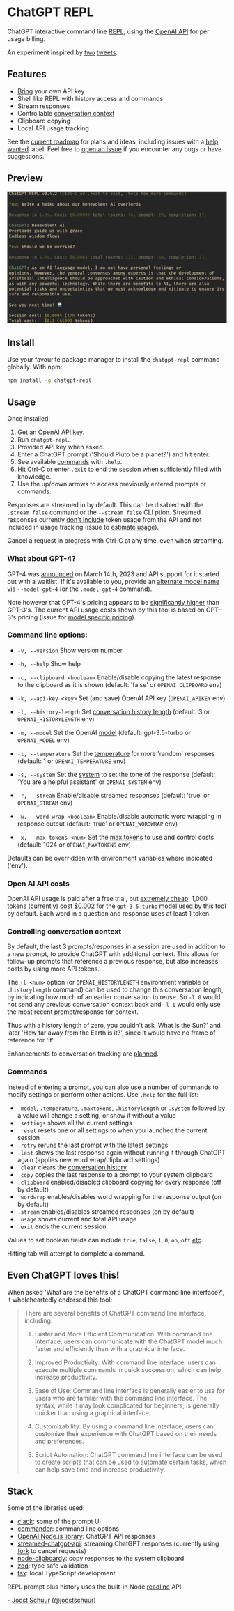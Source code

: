 # ChatGPT REPL

ChatGPT interactive command line [REPL](https://en.wikipedia.org/wiki/Read%E2%80%93eval%E2%80%93print_loop), using the [OpenAI API](https://platform.openai.com/docs/guides/chat) for per usage billing.

An experiment inspired by [two](https://twitter.com/sandbags/status/1631933273487048704) [tweets](https://twitter.com/joostschuur/status/1631948339599093763).

## Features

- [Bring](#usage) your own API key
- Shell like REPL with history access and commands
- Stream responses
- Controllable [conversation context](#controlling-conversation-context)
- Clipboard copying
- Local API usage tracking

See the [current roadmap](https://github.com/users/jschuur/projects/3) for plans and ideas, including issues with a [help wanted](https://github.com/jschuur/chatgpt-repl/issues?q=is%3Aissue+is%3Aopen+label%3A%22help+wanted%22) label. Feel free to [open an issue](https://github.com/jschuur/chatgpt-repl/issues/new) if you encounter any bugs or have suggestions.

## Preview

<p align="center">
  <img src="https://github.com/jschuur/chatgpt-repl/blob/main/screenshot.png?raw=true" alt="Screenshot of the chatgpt-repl shell command in action, replying with a reassuring haiku to the prompt 'write a haiku about benevolent AI overlords'">
</p>

## Install

Use your favourite package manager to install the `chatgpt-repl` command globally. With npm:

```bash
npm install -g chatgpt-repl
```

## Usage

Once installed:

1. Get an [OpenAI API key](https://platform.openai.com/account/api-keys).
2. Run `chatgpt-repl`.
3. Provided API key when asked.
4. Enter a ChatGPT prompt ('Should Pluto be a planet?') and hit enter.
5. See available [commands](#commands) with `.help`.
6. Hit Ctrl-C or enter `.exit` to end the session when sufficiently filled with knowledge.
7. Use the up/down arrows to access previously entered prompts or commands.

Responses are streamed in by default. This can be disabled with the `.stream false` command or the `--stream false` CLI ption. Streamed responses currently [don't include](https://community.openai.com/t/openai-api-get-usage-tokens-in-response-when-set-stream-true/141866/2) token usage from the API and not included in usage tracking (issue to [estimate usage](https://github.com/jschuur/chatgpt-repl/issues/46)).

Cancel a request in progress with Ctrl-C at any time, even when streaming.

### What about GPT-4?

GPT-4 was [announced](https://openai.com/product/gpt-4) on March 14th, 2023 and API support for it started out with a waitlist. If it's available to you, provide an [alternate model name](https://platform.openai.com/docs/models/gpt-4) via `--model gpt-4` (or the `.model gpt-4` command).

Note however that GPT-4's pricing appears to be [significantly higher](https://chatgpt4.ai/gpt-4-api-pricing/) than GPT-3's. The current API usage costs shown by this tool is based on GPT-3's pricing (issue for [model specific pricing](https://github.com/jschuur/chatgpt-repl/issues/19)).

### Command line options:

- `-v, --version` Show version number
- `-h, --help` Show help

- `-c, --clipboard <boolean>` Enable/disable copying the latest response to the clipboard as it is shown (default: 'false' or `OPENAI_CLIPBOARD` env)
- `-k, --api-key <key>` Set (and save) OpenAI API key (`OPENAI_APIKEY` env)
- `-l, --history-length` Set [conversation history length](#controlling-conversation-context) (default: 3 or `OPENAI_HISTORYLENGTH` env)
- `-m, --model` <model> Set the OpenAI [model](https://platform.openai.com/docs/api-reference/chat/create#chat/create-model) (default: gpt-3.5-turbo or `OPENAI_MODEL` env)
- `-t, --temperature` <num> Set the [temperature](https://platform.openai.com/docs/quickstart/adjust-your-settings) for more 'random' responses (default: 1 or `OPENAI_TEMPERATURE` env)
- `-s, --system` <text> Set the [system](https://platform.openai.com/docs/guides/chat/introduction) to set the tone of the response (default: 'You are a helpful assistant' or `OPENAI_SYSTEM` env)
- `-r, --stream` <boolean> Enable/disable streamed responses (default: 'true' or `OPENAI_STREAM` env)
- `-w, --word-wrap <boolean>` Enable/disable automatic word wrapping in response output (default: 'true' or `OPENAI_WORDWRAP` env)
- `-x, --max-tokens <num>` Set the [max tokens](https://platform.openai.com/docs/guides/chat/managing-tokens) to use and control costs (default: 1024 or `OPENAI_MAXTOKENS` env)

Defaults can be overridden with environment variables where indicated ('env').

### Open AI API costs

OpenAI API usage is paid after a free trial, but [extremely cheap](https://openai.com/pricing). 1,000 tokens (currently) cost $0.002 for the `gpt-3.5-turbo` model used by this tool by default. Each word in a question and response uses at least 1 token.

### Controlling conversation context

By default, the last 3 prompts/responses in a session are used in addition to a new prompt, to provide ChatGPT with additional context. This allows for follow-up prompts that reference a previous response, but also increases costs by using more API tokens.

The `-l <num>` option (or `OPENAI_HISTORYLENGTH` environment variable or `.historylength` command) can be used to change this conversation length, by indicating how much of an earlier conversation to reuse. So `-l 0` would not send any previous conversation context back and `-l 1` would only use the most recent prompt/response for context.

Thus with a history length of zero, you couldn't ask 'What is the Sun?' and later 'How far away from the Earth is it?', since it would have no frame of reference for 'it'.

Enhancements to conversation tracking are [planned](https://github.com/jschuur/chatgpt-repl/issues?q=is%3Aissue+is%3Aopen+label%3Aconversations).

### Commands

Instead of entering a prompt, you can also use a number of commands to modify settings or perform other actions. Use `.help` for the full list:

- `.model`, `.temperature`, `.maxtokens`, `.historylength` or `.system` followed by a value will change a setting, or show it without a value
- `.settings` shows all the current settings
- `.reset` resets one or all settings to when you launched the current session
- `.retry` reruns the last prompt with the latest settings
- `.last` shows the last response again without running it through ChatGPT again (applies new word wrap/clipboard settings)
- `.clear` clears the [conversation history](#controlling-conversation-context)
- `.copy` copies the last response to a prompt to your system clipboard
- `.clipboard` enabled/disabled clipboard copying for every response (off by default)
- `.wordwrap` enables/disables word wrapping for the response output (on by default)
- `.stream` enables/disables streamed responses (on by default)
- `.usage` shows current and total API usage
- `.exit` ends the current session

Values to set boolean fields can include `true`, `false`, `1`, `0`, `on`, `off` [etc](https://www.npmjs.com/package/boolean).

Hitting tab will attempt to complete a command.

## Even ChatGPT loves this!

When asked 'What are the benefits of a ChatGPT command line interface?', it wholeheartedly endorsed this tool:

> There are several benefits of ChatGPT command line interface, including:
>
> 1.  Faster and More Efficient Communication: With command line interface, users can communicate with the ChatGPT model much faster and efficiently than with a graphical interface.
>
> 2.  Improved Productivity: With command line interface, users can execute multiple commands in quick succession, which can help increase productivity.
>
> 3.  Ease of Use: Command line interface is generally easier to use for users who are familiar with the command line interface. The syntax, while it may look complicated for beginners, is generally quicker than using a graphical interface.
>
> 4.  Customizability: By using a command line interface, users can customize their experience with ChatGPT based on their needs and preferences.
>
> 5.  Script Automation: ChatGPT command line interface can be used to create scripts that can be used to automate certain tasks, which can help save time and increase productivity.

## Stack

Some of the libraries used:

- [clack](https://github.com/natemoo-re/clack/): some of the prompt UI
- [commander](https://www.npmjs.com/package/commander): command line options
- [OpenAI Node.js library](https://github.com/openai/openai-node): ChatGPT API responses
- [streamed-chatgpt-api](https://github.com/jddev273/streamed-chatgpt-api): streaming ChatGPT responses (currently using [fork](https://github.com/shrft/streamed-chatgpt-api) to cancel requests)
- [node-clipboardy](https://www.npmjs.com/package/node-clipboardy): copy responses to the system clipboard
- [zod](https://zod.dev/): type safe validation
- [tsx](https://www.npmjs.com/package/tsx): local TypeScript development

REPL prompt plus history uses the built-in Node [readline](https://nodejs.org/api/readline.html) API.

\- [Joost Schuur](https://joostschuur.com) ([@joostschuur](https://twitter.com/joostschuur))

